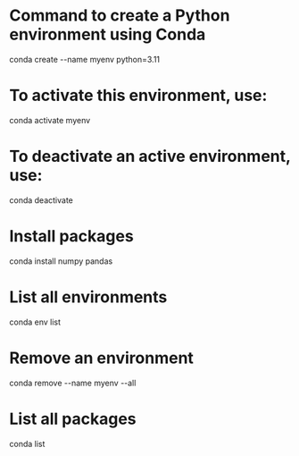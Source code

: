 # Command to create a Python environment using Conda
conda create --name myenv python=3.11

# To activate this environment, use:
conda activate myenv

# To deactivate an active environment, use:
conda deactivate

# Install packages
conda install numpy pandas

# List all environments
conda env list

# Remove an environment
conda remove --name myenv --all

# List all packages
conda list
